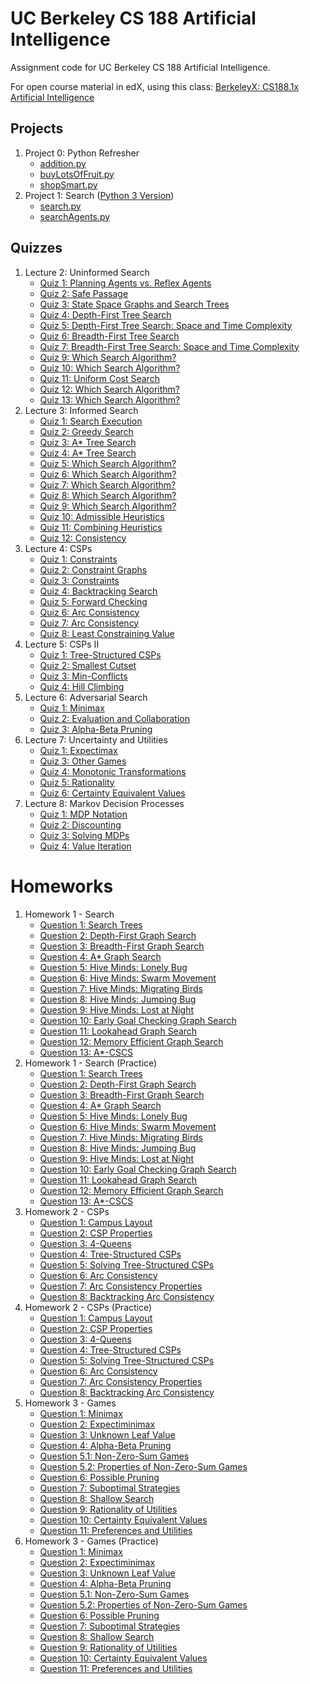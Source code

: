 # UC Berkeley CS 188 Artificial Intelligence
Assignment code for UC Berkeley CS 188 Artificial Intelligence.

For open course material in edX, using this class: [BerkeleyX: CS188.1x
Artificial Intelligence](https://courses.edx.org/courses/BerkeleyX/CS188.1x-4/1T2015/course/)

## Projects
1. Project 0: Python Refresher
   * [addition.py](./Projects/Project0-PythonRefresher/addition.py)
   * [buyLotsOfFruit.py](./Projects/Project0-PythonRefresher/buyLotsOfFruit.py)
   * [shopSmart.py](./Projects/Project0-PythonRefresher/shopSmart.py)
2. Project 1: Search ([Python 3 Version](https://github.com/BigEggStudy/UW-CSEP-573-Wi19-Artificial-Intelligence/blob/master/Project%201%20-%20Search/))
   * [search.py](./Projects/Project1-Search/search.py)
   * [searchAgents.py](./Projects/Project1-Search/searchAgents.py)

## Quizzes
1. Lecture 2: Uninformed Search
   * [Quiz 1: Planning Agents vs. Reflex Agents](./Quizzes/Lecture02-UninformedSearch/Quiz01-PlanningAgentsVsReflexAgents.pdf)
   * [Quiz 2: Safe Passage](./Quizzes/Lecture02-UninformedSearch/Quiz02-SafePassage.pdf)
   * [Quiz 3: State Space Graphs and Search Trees](./Quizzes/Lecture02-UninformedSearch/Quiz03-StateSpaceGraphsAndSearchTrees.pdf)
   * [Quiz 4: Depth-First Tree Search](./Quizzes/Lecture02-UninformedSearch/Quiz04-DepthFirstTreeSearch.pdf)
   * [Quiz 5: Depth-First Tree Search: Space and Time Complexity](./Quizzes/Lecture02-UninformedSearch/Quiz05-DepthFirstTreeSearch-SpaceAndTimeComplexity.pdf)
   * [Quiz 6: Breadth-First Tree Search](./Quizzes/Lecture02-UninformedSearch/Quiz06-BreadthFirstTreeSearch.pdf)
   * [Quiz 7: Breadth-First Tree Search: Space and Time Complexity](./Quizzes/Lecture02-UninformedSearch/Quiz07-BreadthFirstTreeSearch-SpaceAndTimeComplexity.pdf)
   * [Quiz 9: Which Search Algorithm?](./Quizzes/Lecture02-UninformedSearch/Quiz09-WhichSearchAlgorithm.pdf)
   * [Quiz 10: Which Search Algorithm?](./Quizzes/Lecture02-UninformedSearch/Quiz10-WhichSearchAlgorithm.pdf)
   * [Quiz 11: Uniform Cost Search](./Quizzes/Lecture02-UninformedSearch/Quiz11-UniformCostSearch.pdf)
   * [Quiz 12: Which Search Algorithm?](./Quizzes/Lecture02-UninformedSearch/Quiz12-WhichSearchAlgorithm.pdf)
   * [Quiz 13: Which Search Algorithm?](./Quizzes/Lecture02-UninformedSearch/Quiz13-WhichSearchAlgorithm.pdf)
2. Lecture 3: Informed Search
   * [Quiz 1: Search Execution](./Quizzes/Lecture03-InformedSearch/Quiz01-SearchExecution.pdf)
   * [Quiz 2: Greedy Search](./Quizzes/Lecture03-InformedSearch/Quiz02-GreedySearch.pdf)
   * [Quiz 3: A* Tree Search](./Quizzes/Lecture03-InformedSearch/Quiz03-AStarTreeSearch.pdf)
   * [Quiz 4: A* Tree Search](./Quizzes/Lecture03-InformedSearch/Quiz04-AStarTreeSearch.pdf)
   * [Quiz 5: Which Search Algorithm?](./Quizzes/Lecture03-InformedSearch/Quiz05-WhichSearchAlgorithm.pdf)
   * [Quiz 6: Which Search Algorithm?](./Quizzes/Lecture03-InformedSearch/Quiz06-WhichSearchAlgorithm.pdf)
   * [Quiz 7: Which Search Algorithm?](./Quizzes/Lecture03-InformedSearch/Quiz07-WhichSearchAlgorithm.pdf)
   * [Quiz 8: Which Search Algorithm?](./Quizzes/Lecture03-InformedSearch/Quiz08-WhichSearchAlgorithm.pdf)
   * [Quiz 9: Which Search Algorithm?](./Quizzes/Lecture03-InformedSearch/Quiz09-WhichSearchAlgorithm.pdf)
   * [Quiz 10: Admissible Heuristics](./Quizzes/Lecture03-InformedSearch/Quiz10-AdmissibleHeuristics.pdf)
   * [Quiz 11: Combining Heuristics](./Quizzes/Lecture03-InformedSearch/Quiz11-CombiningHeuristics.pdf)
   * [Quiz 12: Consistency](./Quizzes/Lecture03-InformedSearch/Quiz12-Consistency.pdf)
3. Lecture 4: CSPs
   * [Quiz 1: Constraints](./Quizzes/Lecture04-CSPs/Quiz01-Constraints.pdf)
   * [Quiz 2: Constraint Graphs](./Quizzes/Lecture04-CSPs/Quiz02-ConstraintGraphs.pdf)
   * [Quiz 3: Constraints](./Quizzes/Lecture04-CSPs/Quiz03-Constraints.pdf)
   * [Quiz 4: Backtracking Search](./Quizzes/Lecture04-CSPs/Quiz04-BacktrackingSearch.pdf)
   * [Quiz 5: Forward Checking](./Quizzes/Lecture04-CSPs/Quiz05-ForwardChecking.pdf)
   * [Quiz 6: Arc Consistency](./Quizzes/Lecture04-CSPs/Quiz06-ArcConsistency.pdf)
   * [Quiz 7: Arc Consistency](./Quizzes/Lecture04-CSPs/Quiz07-ArcConsistency.pdf)
   * [Quiz 8: Least Constraining Value](./Quizzes/Lecture04-CSPs/Quiz08-LeastConstrainingValue.pdf)
4. Lecture 5: CSPs II
   * [Quiz 1: Tree-Structured CSPs](./Quizzes/Lecture05-CSPsII/Quiz01-TreeStructuredCSPs.pdf)
   * [Quiz 2: Smallest Cutset](./Quizzes/Lecture05-CSPsII/Quiz02-SmallestCutset.pdf)
   * [Quiz 3: Min-Conflicts](./Quizzes/Lecture05-CSPsII/Quiz03-MinConflicts.pdf)
   * [Quiz 4: Hill Climbing](./Quizzes/Lecture05-CSPsII/Quiz04-HillClimbing.pdf)
5. Lecture 6: Adversarial Search
   * [Quiz 1: Minimax](./Quizzes/Lecture06-AdversarialSearch/Quiz01-Minimax.pdf)
   * [Quiz 2: Evaluation and Collaboration](./Quizzes/Lecture06-AdversarialSearch/Quiz02-EvaluationAndCollaboration.pdf)
   * [Quiz 3: Alpha-Beta Pruning](./Quizzes/Lecture06-AdversarialSearch/Quiz03-AlphaBetaPruning.pdf)
6. Lecture 7: Uncertainty and Utilities
   * [Quiz 1: Expectimax](./Quizzes/Lecture07-UncertaintyAndUtilities/Quiz01-Expectimax.pdf)
   * [Quiz 3: Other Games](./Quizzes/Lecture07-UncertaintyAndUtilities/Quiz03-OtherGames.pdf)
   * [Quiz 4: Monotonic Transformations](./Quizzes/Lecture07-UncertaintyAndUtilities/Quiz04-MonotonicTransformations.pdf)
   * [Quiz 5: Rationality](./Quizzes/Lecture07-UncertaintyAndUtilities/Quiz05-Rationality.pdf)
   * [Quiz 6: Certainty Equivalent Values](./Quizzes/Lecture07-UncertaintyAndUtilities/Quiz06-CertaintyEquivalentValues.pdf)
7. Lecture 8: Markov Decision Processes
   * [Quiz 1: MDP Notation](./Quizzes/Lecture08-MarkovDecisionProcesses/Quiz01-MDPNotation.pdf)
   * [Quiz 2: Discounting](./Quizzes/Lecture08-MarkovDecisionProcesses/Quiz02-Discounting.pdf)
   * [Quiz 3: Solving MDPs](./Quizzes/Lecture08-MarkovDecisionProcesses/Quiz03-SolvingMDPs.pdf)
   * [Quiz 4: Value Iteration](./Quizzes/Lecture08-MarkovDecisionProcesses/Quiz04-ValueIteration.pdf)

# Homeworks
1. Homework 1 - Search
   * [Question 1: Search Trees](./Homeworks/Homework01-Search/Question01-SearchTrees.pdf)
   * [Question 2: Depth-First Graph Search](./Homeworks/Homework01-Search/Question02-DepthFirstGraphSearch.pdf)
   * [Question 3: Breadth-First Graph Search](./Homeworks/Homework01-Search/Question03-BreadthFirstGraphSearch.pdf)
   * [Question 4: A* Graph Search](./Homeworks/Homework01-Search/Question04-AStarGraphSearch.pdf)
   * [Question 5: Hive Minds: Lonely Bug](./Homeworks/Homework01-Search/Question05-HiveMinds-LonelyBug.pdf)
   * [Question 6: Hive Minds: Swarm Movement](./Homeworks/Homework01-Search/Question06-HiveMinds-SwarmMovement.pdf)
   * [Question 7: Hive Minds: Migrating Birds](./Homeworks/Homework01-Search/Question07-HiveMinds-MigratingBirds.pdf)
   * [Question 8: Hive Minds: Jumping Bug](./Homeworks/Homework01-Search/Question08-HiveMinds-JumpingBug.pdf)
   * [Question 9: Hive Minds: Lost at Night](./Homeworks/Homework01-Search/Question09-HiveMinds-LostAtNight.pdf)
   * [Question 10: Early Goal Checking Graph Search](./Homeworks/Homework01-Search/Question10-EarlyGoalCheckingGraphSearch.pdf)
   * [Question 11: Lookahead Graph Search](./Homeworks/Homework01-Search/Question11-LookaheadGraphSearch.pdf)
   * [Question 12: Memory Efficient Graph Search](./Homeworks/Homework01-Search/Question12-MemoryEfficientGraphSearch.pdf)
   * [Question 13: A*-CSCS](./Homeworks/Homework01-Search/Question13-AStarCSCS.pdf)
2. Homework 1 - Search (Practice)
   * [Question 1: Search Trees](./Homeworks/Homework01-Search(Practice)/Question01-SearchTrees.pdf)
   * [Question 2: Depth-First Graph Search](./Homeworks/Homework01-Search(Practice)/Question02-DepthFirstGraphSearch.pdf)
   * [Question 3: Breadth-First Graph Search](./Homeworks/Homework01-Search(Practice)/Question03-BreadthFirstGraphSearch.pdf)
   * [Question 4: A* Graph Search](./Homeworks/Homework01-Search(Practice)/Question04-AStarGraphSearch.pdf)
   * [Question 5: Hive Minds: Lonely Bug](./Homeworks/Homework01-Search(Practice)/Question05-HiveMinds-LonelyBug.pdf)
   * [Question 6: Hive Minds: Swarm Movement](./Homeworks/Homework01-Search(Practice)/Question06-HiveMinds-SwarmMovement.pdf)
   * [Question 7: Hive Minds: Migrating Birds](./Homeworks/Homework01-Search(Practice)/Question07-HiveMinds-MigratingBirds.pdf)
   * [Question 8: Hive Minds: Jumping Bug](./Homeworks/Homework01-Search(Practice)/Question08-HiveMinds-JumpingBug.pdf)
   * [Question 9: Hive Minds: Lost at Night](./Homeworks/Homework01-Search(Practice)/Question09-HiveMinds-LostAtNight.pdf)
   * [Question 10: Early Goal Checking Graph Search](./Homeworks/Homework01-Search(Practice)/Question10-EarlyGoalCheckingGraphSearch.pdf)
   * [Question 11: Lookahead Graph Search](./Homeworks/Homework01-Search(Practice)/Question11-LookaheadGraphSearch.pdf)
   * [Question 12: Memory Efficient Graph Search](./Homeworks/Homework01-Search(Practice)/Question12-MemoryEfficientGraphSearch.pdf)
   * [Question 13: A*-CSCS](./Homeworks/Homework01-Search(Practice)/Question13-AStarCSCS.pdf)
3. Homework 2 - CSPs
   * [Question 1: Campus Layout](./Homeworks/Homework02-CSPs/Question01-CampusLayout.pdf)
   * [Question 2: CSP Properties](./Homeworks/Homework02-CSPs/Question02-CSPProperties.pdf)
   * [Question 3: 4-Queens](./Homeworks/Homework02-CSPs/Question03-4Queens.pdf)
   * [Question 4: Tree-Structured CSPs](./Homeworks/Homework02-CSPs/Question04-TreeStructuredCSPs.pdf)
   * [Question 5: Solving Tree-Structured CSPs](./Homeworks/Homework02-CSPs/Question05-SolvingTreeStructuredCSPs.pdf)
   * [Question 6: Arc Consistency](./Homeworks/Homework02-CSPs/Question06-ArcConsistency.pdf)
   * [Question 7: Arc Consistency Properties](./Homeworks/Homework02-CSPs/Question07-ArcConsistencyProperties.pdf)
   * [Question 8: Backtracking Arc Consistency](./Homeworks/Homework02-CSPs/Question08-BacktrackingArcConsistency.pdf)
4. Homework 2 - CSPs (Practice)
   * [Question 1: Campus Layout](./Homeworks/Homework02-CSPs(Practice)/Question01-CampusLayout.pdf)
   * [Question 2: CSP Properties](./Homeworks/Homework02-CSPs(Practice)/Question02-CSPProperties.pdf)
   * [Question 3: 4-Queens](./Homeworks/Homework02-CSPs(Practice)/Question03-4Queens.pdf)
   * [Question 4: Tree-Structured CSPs](./Homeworks/Homework02-CSPs(Practice)/Question04-TreeStructuredCSPs.pdf)
   * [Question 5: Solving Tree-Structured CSPs](./Homeworks/Homework02-CSPs(Practice)/Question05-SolvingTreeStructuredCSPs.pdf)
   * [Question 6: Arc Consistency](./Homeworks/Homework02-CSPs(Practice)/Question06-ArcConsistency.pdf)
   * [Question 7: Arc Consistency Properties](./Homeworks/Homework02-CSPs(Practice)/Question07-ArcConsistencyProperties.pdf)
   * [Question 8: Backtracking Arc Consistency](./Homeworks/Homework02-CSPs(Practice)/Question08-BacktrackingArcConsistency.pdf)
5. Homework 3 - Games
   * [Question 1: Minimax](./Homeworks/Homework03-Games/Question01-Minimax.pdf)
   * [Question 2: Expectiminimax](./Homeworks/Homework03-Games/Question02-Expectiminimax.pdf)
   * [Question 3: Unknown Leaf Value](./Homeworks/Homework03-Games/Question03-UnknownLeafValue.pdf)
   * [Question 4: Alpha-Beta Pruning](./Homeworks/Homework03-Games/Question04-AlphaBetaPruning.pdf)
   * [Question 5.1: Non-Zero-Sum Games](./Homeworks/Homework03-Games/Question05-NonZeroSumGames.pdf)
   * [Question 5.2: Properties of Non-Zero-Sum Games](./Homeworks/Homework03-Games/Question05-PropertiesOfNonZeroSumGames.pdf)
   * [Question 6: Possible Pruning](./Homeworks/Homework03-Games/Question06-PossiblePruning.pdf)
   * [Question 7: Suboptimal Strategies](./Homeworks/Homework03-Games/Question07-SuboptimalStrategies.pdf)
   * [Question 8: Shallow Search](./Homeworks/Homework03-Games/Question08-ShallowSearch.pdf)
   * [Question 9: Rationality of Utilities](./Homeworks/Homework03-Games/Question09-RationalityOfUtilities.pdf)
   * [Question 10: Certainty Equivalent Values](./Homeworks/Homework03-Games/Question10-CertaintyEquivalentValues.pdf)
   * [Question 11: Preferences and Utilities](./Homeworks/Homework03-Games/Question11-PreferencesAndUtilities.pdf)
6. Homework 3 - Games (Practice)
   * [Question 1: Minimax](./Homeworks/Homework03-Games(Practice)/Question01-Minimax.pdf)
   * [Question 2: Expectiminimax](./Homeworks/Homework03-Games(Practice)/Question02-Expectiminimax.pdf)
   * [Question 3: Unknown Leaf Value](./Homeworks/Homework03-Games(Practice)/Question03-UnknownLeafValue.pdf)
   * [Question 4: Alpha-Beta Pruning](./Homeworks/Homework03-Games(Practice)/Question04-AlphaBetaPruning.pdf)
   * [Question 5.1: Non-Zero-Sum Games](./Homeworks/Homework03-Games(Practice)/Question05-NonZeroSumGames.pdf)
   * [Question 5.2: Properties of Non-Zero-Sum Games](./Homeworks/Homework03-Games(Practice)/Question05-PropertiesOfNonZeroSumGames.pdf)
   * [Question 6: Possible Pruning](./Homeworks/Homework03-Games(Practice)/Question06-PossiblePruning.pdf)
   * [Question 7: Suboptimal Strategies](./Homeworks/Homework03-Games(Practice)/Question07-SuboptimalStrategies.pdf)
   * [Question 8: Shallow Search](./Homeworks/Homework03-Games(Practice)/Question08-ShallowSearch.pdf)
   * [Question 9: Rationality of Utilities](./Homeworks/Homework03-Games(Practice)/Question09-RationalityOfUtilities.pdf)
   * [Question 10: Certainty Equivalent Values](./Homeworks/Homework03-Games(Practice)/Question10-CertaintyEquivalentValues.pdf)
   * [Question 11: Preferences and Utilities](./Homeworks/Homework03-Games(Practice)/Question11-PreferencesAndUtilities.pdf)
